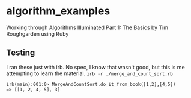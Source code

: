 # algorithm_examples
Working through Algorithms Illuminated Part 1: The Basics by Tim Roughgarden using Ruby

## Testing
I ran these just with irb. No spec, I know that wasn't good, but this is me attempting to learn the material.
`irb -r ./merge_and_count_sort.rb`
```
irb(main):001:0> MergeAndCountSort.do_it_from_book([1,2],[4,5])
=> [[1, 2, 4, 5], 3]
```
